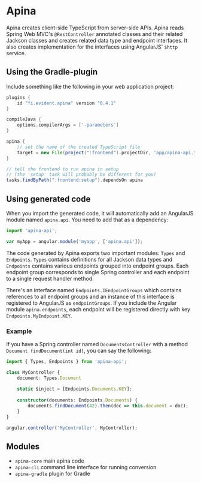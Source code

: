 # Apina

Apina creates client-side TypeScript from server-side APIs. Apina reads Spring Web MVC's
`@RestController` annotated classes and their related Jackson classes and creates related
data type and endpoint interfaces. It also creates implementation for the interfaces using
AngularJS' `$http` service.

## Using the Gradle-plugin

Include something like the following in your web application project:

```groovy
plugins {
    id "fi.evident.apina" version "0.4.1"
}

compileJava { 
    options.compilerArgs = ['-parameters'] 
}

apina {
    // set the name of the created TypeScript file
    target = new File(project(":frontend").projectDir, 'app/apina-api.ts')
}

// tell the frontend to run apina in setup
// (the 'setup' task will probably be different for you)
tasks.findByPath(":frontend:setup").dependsOn apina
```

## Using generated code

When you import the generated code, it will automatically add an AngularJS module
named `apina.api`. You need to add that as a dependency:

```typescript
import 'apina-api';

var myApp = angular.module('myapp', ['apina.api']);
```

The code generated by Apina exports two important modules: `Types` and `Endpoints`.
`Types` contains definitions for all Jackson data types and `Endpoints` contains 
various endpoints grouped into endpoint groups. Each endpoint group corresponds to
single Spring controller and each endpoint to a single request handler method.

There's an interface named `Endpoints.IEndpointGroups` which contains references to
all endpoint groups and an instance of this interface is registered to AngularJS as
`endpointGroups`. If you include the Angular module `apina.endpoints`, each
endpoint will be registered directly with key `Endpoints.MyEndpoint.KEY`.

### Example

If you have a Spring controller named `DocumentsController` with a method
`Document findDocument(int id)`, you can say the following:

```typescript
import { Types, Endpoints } from 'apina-api';

class MyController {
    document: Types.Document
    
    static $inject = [Endpoints.Documents.KEY];
    
    constructor(documents: Endpoints.Documents) {
        documents.findDocument(42).then(doc => this.document = doc);
    }
}

angular.controller('MyController', MyController);
```

## Modules

  - `apina-core` main apina code
  - `apina-cli` command line interface for running conversion
  - `apina-gradle` plugin for Gradle
